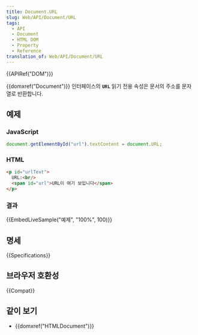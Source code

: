 ```yaml
---
title: Document.URL
slug: Web/API/Document/URL
tags:
  - API
  - Document
  - HTML DOM
  - Property
  - Reference
translation_of: Web/API/Document/URL
---
```

{{APIRef("DOM")}}

{{domxref("Document")}} 인터페이스의 **`URL`** 읽기 전용 속성은 문서의 주소를 문자열로 반환합니다.

## 예제

### JavaScript

```js
document.getElementById("url").textContent = document.URL;
```

### HTML

```html
<p id="urlText">
  URL:<br/>
  <span id="url">URL이 여기 보입니다</span>
</p>
```

### 결과

{{EmbedLiveSample("예제", "100%", 100)}}

## 명세

{{Specifications}}

## 브라우저 호환성

{{Compat}}

## 같이 보기

- {{domxref("HTMLDocument")}}
